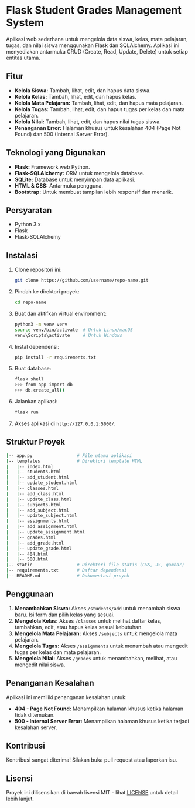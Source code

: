 # Flask Student Grades Management System

Aplikasi web sederhana untuk mengelola data siswa, kelas, mata pelajaran, tugas, dan nilai siswa menggunakan Flask dan SQLAlchemy. Aplikasi ini menyediakan antarmuka CRUD (Create, Read, Update, Delete) untuk setiap entitas utama.

## Fitur

- **Kelola Siswa:** Tambah, lihat, edit, dan hapus data siswa.
- **Kelola Kelas:** Tambah, lihat, edit, dan hapus kelas.
- **Kelola Mata Pelajaran:** Tambah, lihat, edit, dan hapus mata pelajaran.
- **Kelola Tugas:** Tambah, lihat, edit, dan hapus tugas per kelas dan mata pelajaran.
- **Kelola Nilai:** Tambah, lihat, edit, dan hapus nilai tugas siswa.
- **Penanganan Error:** Halaman khusus untuk kesalahan 404 (Page Not Found) dan 500 (Internal Server Error).

## Teknologi yang Digunakan

- **Flask:** Framework web Python.
- **Flask-SQLAlchemy:** ORM untuk mengelola database.
- **SQLite:** Database untuk menyimpan data aplikasi.
- **HTML & CSS:** Antarmuka pengguna.
- **Bootstrap:** Untuk membuat tampilan lebih responsif dan menarik.

## Persyaratan

- Python 3.x
- Flask
- Flask-SQLAlchemy

## Instalasi

1. Clone repositori ini:

    ```bash
    git clone https://github.com/username/repo-name.git
    ```

2. Pindah ke direktori proyek:

    ```bash
    cd repo-name
    ```

3. Buat dan aktifkan virtual environment:

    ```bash
    python3 -m venv venv
    source venv/bin/activate  # Untuk Linux/macOS
    venv\Scripts\activate     # Untuk Windows
    ```

4. Instal dependensi:

    ```bash
    pip install -r requirements.txt
    ```

5. Buat database:

    ```bash
    flask shell
    >>> from app import db
    >>> db.create_all()
    ```

6. Jalankan aplikasi:

    ```bash
    flask run
    ```

7. Akses aplikasi di `http://127.0.0.1:5000/`.

## Struktur Proyek

```bash
|-- app.py                 # File utama aplikasi
|-- templates              # Direktori template HTML
|   |-- index.html
|   |-- students.html
|   |-- add_student.html
|   |-- update_student.html
|   |-- classes.html
|   |-- add_class.html
|   |-- update_class.html
|   |-- subjects.html
|   |-- add_subject.html
|   |-- update_subject.html
|   |-- assignments.html
|   |-- add_assignment.html
|   |-- update_assignment.html
|   |-- grades.html
|   |-- add_grade.html
|   |-- update_grade.html
|   |-- 404.html
|   |-- 500.html
|-- static                 # Direktori file statis (CSS, JS, gambar)
|-- requirements.txt       # Daftar dependensi
|-- README.md              # Dokumentasi proyek
```

## Penggunaan

1. **Menambahkan Siswa:** Akses `/students/add` untuk menambah siswa baru. Isi form dan pilih kelas yang sesuai.
2. **Mengelola Kelas:** Akses `/classes` untuk melihat daftar kelas, tambahkan, edit, atau hapus kelas sesuai kebutuhan.
3. **Mengelola Mata Pelajaran:** Akses `/subjects` untuk mengelola mata pelajaran.
4. **Mengelola Tugas:** Akses `/assignments` untuk menambah atau mengedit tugas per kelas dan mata pelajaran.
5. **Mengelola Nilai:** Akses `/grades` untuk menambahkan, melihat, atau mengedit nilai siswa.

## Penanganan Kesalahan

Aplikasi ini memiliki penanganan kesalahan untuk:
- **404 - Page Not Found:** Menampilkan halaman khusus ketika halaman tidak ditemukan.
- **500 - Internal Server Error:** Menampilkan halaman khusus ketika terjadi kesalahan server.

## Kontribusi

Kontribusi sangat diterima! Silakan buka pull request atau laporkan isu.

## Lisensi

Proyek ini dilisensikan di bawah lisensi MIT - lihat [LICENSE](LICENSE) untuk detail lebih lanjut.

